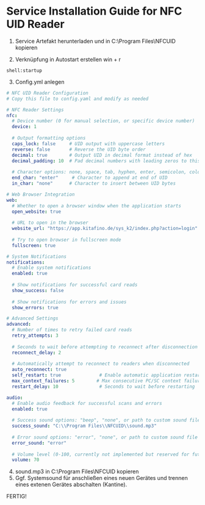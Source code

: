 # Service Installation Guide for NFC UID Reader
1. Service Artefakt herunterladen und in C:\\Program Files\\NFCUID kopieren

2. Verknüpfung in Autostart erstellen
win + r
```
shell:startup
```

3. Config.yml anlegen
```yaml
# NFC UID Reader Configuration
# Copy this file to config.yaml and modify as needed

# NFC Reader Settings
nfc:
  # Device number (0 for manual selection, or specific device number)
  device: 1
  
  # Output formatting options
  caps_lock: false     # UID output with uppercase letters
  reverse: false       # Reverse the UID byte order
  decimal: true        # Output UID in decimal format instead of hex
  decimal_padding: 10  # Pad decimal numbers with leading zeros to this length (0 = no padding)
  
  # Character options: none, space, tab, hyphen, enter, semicolon, colon, comma
  end_char: "enter"     # Character to append at end of UID
  in_char: "none"      # Character to insert between UID bytes

# Web Browser Integration
web:
  # Whether to open a browser window when the application starts
  open_website: true
  
  # URL to open in the browser
  website_url: "https://app.kitafino.de/sys_k2/index.php?action=login"
  
  # Try to open browser in fullscreen mode
  fullscreen: true

# System Notifications
notifications:
  # Enable system notifications
  enabled: true
  
  # Show notifications for successful card reads
  show_success: false
  
  # Show notifications for errors and issues
  show_errors: true

# Advanced Settings
advanced:
  # Number of times to retry failed card reads
  retry_attempts: 3
  
  # Seconds to wait before attempting to reconnect after disconnection
  reconnect_delay: 2
  
  # Automatically attempt to reconnect to readers when disconnected
  auto_reconnect: true
  self_restart: true              # Enable automatic application restart
  max_context_failures: 5        # Max consecutive PC/SC context failures before restart
  restart_delay: 10               # Seconds to wait before restarting

audio:
  # Enable audio feedback for successful scans and errors
  enabled: true
  
  # Success sound options: "beep", "none", or path to custom sound file
  success_sound: "C:\\Program Files\\NFCUID\\sound.mp3"
  
  # Error sound options: "error", "none", or path to custom sound file
  error_sound: "error"
  
  # Volume level (0-100, currently not implemented but reserved for future use)
  volume: 70
```

4. sound.mp3 in C:\\Program Files\\NFCUID kopieren
5. Ggf. Systemsound für anschließen eines neuen Gerätes und trennen eines extenen Gerätes abschalten (Kantine).

FERTIG!

